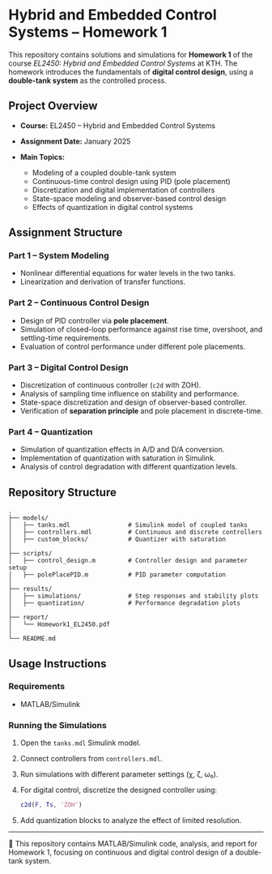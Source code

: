 # Hybrid and Embedded Control Systems – Homework 1

This repository contains solutions and simulations for **Homework 1** of the course *EL2450: Hybrid and Embedded Control Systems* at KTH. The homework introduces the fundamentals of **digital control design**, using a **double-tank system** as the controlled process.

## Project Overview

* **Course:** EL2450 – Hybrid and Embedded Control Systems
* **Assignment Date:** January 2025
* **Main Topics:**

  * Modeling of a coupled double-tank system
  * Continuous-time control design using PID (pole placement)
  * Discretization and digital implementation of controllers
  * State-space modeling and observer-based control design
  * Effects of quantization in digital control systems

## Assignment Structure

### Part 1 – System Modeling

* Nonlinear differential equations for water levels in the two tanks.
* Linearization and derivation of transfer functions.

### Part 2 – Continuous Control Design

* Design of PID controller via **pole placement**.
* Simulation of closed-loop performance against rise time, overshoot, and settling-time requirements.
* Evaluation of control performance under different pole placements.

### Part 3 – Digital Control Design

* Discretization of continuous controller (`c2d` with ZOH).
* Analysis of sampling time influence on stability and performance.
* State-space discretization and design of observer-based controller.
* Verification of **separation principle** and pole placement in discrete-time.

### Part 4 – Quantization

* Simulation of quantization effects in A/D and D/A conversion.
* Implementation of quantization with saturation in Simulink.
* Analysis of control degradation with different quantization levels.

## Repository Structure

```
.
├── models/
│   ├── tanks.mdl                # Simulink model of coupled tanks
│   ├── controllers.mdl          # Continuous and discrete controllers
│   ├── custom_blocks/           # Quantizer with saturation
│
├── scripts/
│   ├── control_design.m         # Controller design and parameter setup
│   ├── polePlacePID.m           # PID parameter computation
│
├── results/
│   ├── simulations/             # Step responses and stability plots
│   ├── quantization/            # Performance degradation plots
│
├── report/
│   └── Homework1_EL2450.pdf
│
└── README.md
```

## Usage Instructions

### Requirements

* MATLAB/Simulink

### Running the Simulations

1. Open the `tanks.mdl` Simulink model.
2. Connect controllers from `controllers.mdl`.
3. Run simulations with different parameter settings (χ, ζ, ω₀).
4. For digital control, discretize the designed controller using:

   ```matlab
   c2d(F, Ts, 'ZOH')
   ```
5. Add quantization blocks to analyze the effect of limited resolution.

---

📄 This repository contains MATLAB/Simulink code, analysis, and report for Homework 1, focusing on continuous and digital control design of a double-tank system.
